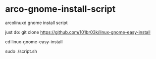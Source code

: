 # arco-gnome-install-script
arcolinuxd gnome install script

just do:
git clone https://github.com/101br03k/linux-gnome-easy-install

cd linux-gnome-easy-install

sudo ./script.sh
